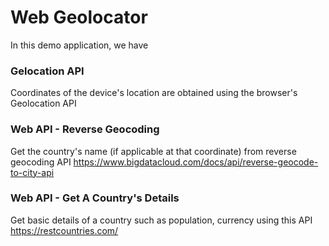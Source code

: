 
# Web Geolocator

In this demo application, we have

### Gelocation API

Coordinates of the device's location are obtained using the browser's Geolocation API

### Web API - Reverse Geocoding

Get the country's name (if applicable at that coordinate) from reverse geocoding API https://www.bigdatacloud.com/docs/api/reverse-geocode-to-city-api

### Web API - Get A Country's Details

Get basic details of a country such as population, currency using this API https://restcountries.com/
